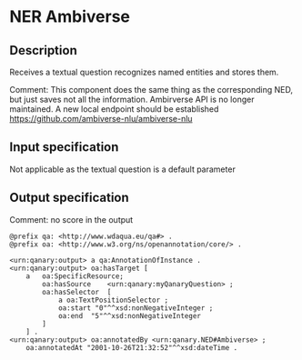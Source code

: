# NER Ambiverse

## Description

Receives a textual question recognizes named entities and stores them.

Comment: This component does the same thing as the corresponding NED, but just saves not all the information. Ambirverse
API is no longer maintained. A new local endpoint should be established https://github.com/ambiverse-nlu/ambiverse-nlu

## Input specification

Not applicable as the textual question is a default parameter

## Output specification

Comment: no score in the output

```ttl
@prefix qa: <http://www.wdaqua.eu/qa#> .
@prefix oa: <http://www.w3.org/ns/openannotation/core/> .

<urn:qanary:output> a qa:AnnotationOfInstance .
<urn:qanary:output> oa:hasTarget [
    a   oa:SpecificResource;
        oa:hasSource    <urn:qanary:myQanaryQuestion> ;
        oa:hasSelector  [
            a oa:TextPositionSelector ;
            oa:start "0"^^xsd:nonNegativeInteger ;
            oa:end  "5"^^xsd:nonNegativeInteger
        ]
    ] .
<urn:qanary:output> oa:annotatedBy <urn:qanary.NED#Ambiverse> ;
    oa:annotatedAt "2001-10-26T21:32:52"^^xsd:dateTime .
```
